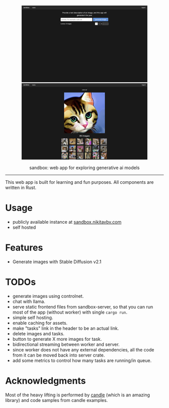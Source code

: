 <div align="center">

<a href="https://sandbox.nikitavbv.com"><img src="./docs/preview1.png" width="400"></a>
<a href="https://sandbox.nikitavbv.com/tasks/wkrnakbAKeP1re"><img src="./docs/preview2.png" width="400"></a>

sandbox: web app for exploring generative ai models
</div>

---

This web app is built for learning and fun purposes. All components are written in Rust.

# Usage

- publicly available instance at [sandbox.nikitavbv.com](https://sandbox.nikitavbv.com)
- self hosted

# Features

- Generate images with Stable Diffusion v2.1

# TODOs

- generate images using controlnet.
- chat with llama.
- serve static frontend files from sandbox-server, so that you can run most of the app (without worker) with single `cargo run`.
- simple self hosting.
- enable caching for assets.
- make "tasks" link in the header to be an actual link.
- delete images and tasks.
- button to generate X more images for task.
- bidirectional streaming between worker and server.
- since worker does not have any external dependencies, all the code from it can be moved back into server crate.
- add some metrics to control how many tasks are running/in queue.

# Acknowledgments

Most of the heavy lifting is performed by [candle](https://github.com/huggingface/candle) (which is an amazing library) and code samples from candle examples.